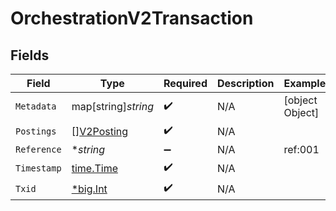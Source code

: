 # OrchestrationV2Transaction


## Fields

| Field                                           | Type                                            | Required                                        | Description                                     | Example                                         |
| ----------------------------------------------- | ----------------------------------------------- | ----------------------------------------------- | ----------------------------------------------- | ----------------------------------------------- |
| `Metadata`                                      | map[string]*string*                             | :heavy_check_mark:                              | N/A                                             | [object Object]                                 |
| `Postings`                                      | [][V2Posting](../../models/shared/v2posting.md) | :heavy_check_mark:                              | N/A                                             |                                                 |
| `Reference`                                     | **string*                                       | :heavy_minus_sign:                              | N/A                                             | ref:001                                         |
| `Timestamp`                                     | [time.Time](https://pkg.go.dev/time#Time)       | :heavy_check_mark:                              | N/A                                             |                                                 |
| `Txid`                                          | [*big.Int](https://pkg.go.dev/math/big#Int)     | :heavy_check_mark:                              | N/A                                             |                                                 |